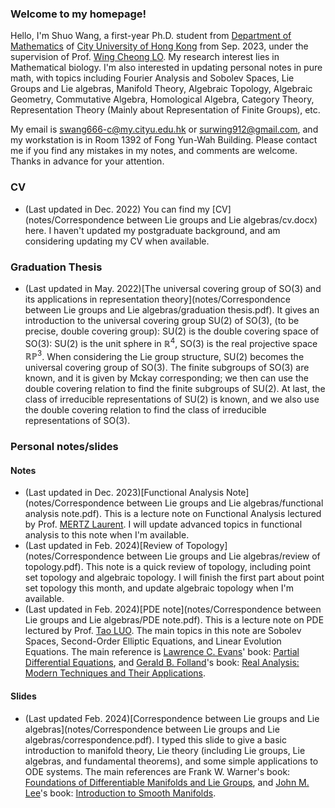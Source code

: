 ### Welcome to my homepage!
Hello, I'm Shuo Wang, a first-year Ph.D. student from [Department of Mathematics](https://www.cityu.edu.hk/ma/) of [City University of Hong Kong](https://www.cityu.edu.hk) from Sep. 2023, under the supervision of Prof. [Wing Cheong LO](https://www.cityu.edu.hk/stfprofile/wingclo.htm). My research interest lies in Mathematical biology. I'm also interested in updating personal notes in pure math, with topics including Fourier Analysis and Sobolev Spaces, Lie Groups and Lie algebras, Manifold Theory, Algebraic Topology, Algebraic Geometry, Commutative Algebra, Homological Algebra, Category Theory, Representation Theory (Mainly about Representation of Finite Groups), etc.

My email is [swang666-c@my.cityu.edu.hk](swang666-c@my.cityu.edu.hk) or [surwing912@gmail.com](surwing912@gmail.com), and my workstation is in Room 1392 of Fong Yun-Wah Building. Please contact me if you find any mistakes in my notes, and comments are welcome. Thanks in advance for your attention.


### CV
* (Last updated in Dec. 2022) You can find my [CV](notes/Correspondence between Lie groups and Lie algebras/cv.docx) here. I haven't updated my postgraduate background, and am considering updating my CV when available.


### Graduation Thesis
* (Last updated in May. 2022)[The universal covering group of SO(3) and its applications in representation theory](notes/Correspondence between Lie groups and Lie algebras/graduation thesis.pdf). It gives an introduction to the universal covering group SU(2) of SO(3), (to be precise, double covering group): SU(2) is the double covering space of SO(3): SU(2) is the unit sphere in $\mathbb{R}^{4}$, SO(3) is the real projective space $\mathbb{RP}^{3}$. When considering the Lie group structure, SU(2) becomes the universal covering group of SO(3). The finite subgroups of SO(3) are known, and it is given by Mckay corresponding; we then can use the double covering relation to find the finite subgroups of SU(2). At last, the class of irreducible representations of SU(2) is known, and we also use the double covering relation to find the class of irreducible representations of SO(3).


### Personal notes/slides

#### Notes
* (Last updated in Dec. 2023)[Functional Analysis Note](notes/Correspondence between Lie groups and Lie algebras/functional analysis note.pdf). This is a lecture note on Functional Analysis lectured by Prof. [MERTZ Laurent](https://www.cityu.edu.hk/stfprofile/laurent-mertz.htm). I will update advanced topics in functional analysis to this note when I'm available.
* (Last updated in Feb. 2024)[Review of Topology](notes/Correspondence between Lie groups and Lie algebras/review of topology.pdf). This note is a quick review of topology, including point set topology and algebraic topology. I will finish the first part about point set topology this month, and update algebraic topology when I'm available.
* (Last updated in Feb. 2024)[PDE note](notes/Correspondence between Lie groups and Lie algebras/PDE note.pdf). This is a lecture note on PDE lectured by Prof. [Tao LUO](https://www.cityu.edu.hk/stfprofile/taoluo.htm). The main topics in this note are Sobolev Spaces, Second-Order Elliptic Equations, and Linear Evolution Equations. The main reference is [Lawrence C. Evans](https://math.berkeley.edu/~evans/)' book: [Partial Differential Equations](https://bookstore.ams.org/gsm-19-r/), and [Gerald B. Folland](https://sites.math.washington.edu/~folland/Homepage/index.html)'s book: [Real Analysis: Modern Techniques and Their Applications](https://www.amazon.com/Real-Analysis-Modern-Techniques-Applications/dp/0471317160).

#### Slides
* (Last updated Feb. 2024)[Correspondence between Lie groups and Lie algebras](notes/Correspondence between Lie groups and Lie algebras/correspondence.pdf). I typed this slide to give a basic introduction to manifold theory, Lie theory (including Lie groups, Lie algebras, and fundamental theorems), and some simple applications to ODE systems. The main references are Frank W. Warner's book: [Foundations of Differentiable Manifolds and Lie Groups](https://link.springer.com/book/10.1007/978-1-4757-1799-0), and [John M. Lee](https://sites.math.washington.edu/~lee/)'s book: [Introduction to Smooth Manifolds](https://link.springer.com/book/10.1007/978-1-4419-9982-5).
